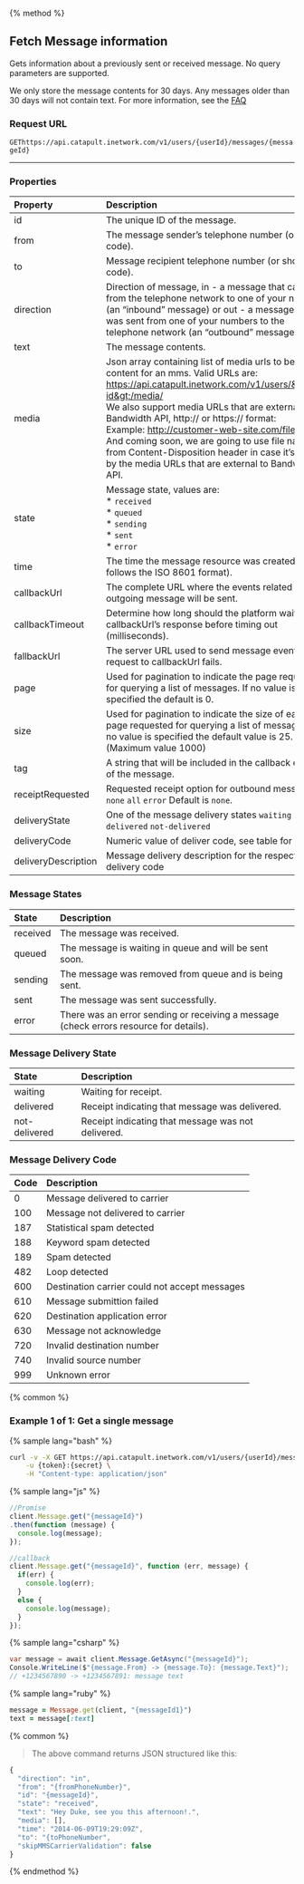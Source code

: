 {% method %}
## Fetch Message information
Gets information about a previously sent or received message. No query parameters are supported.

We only store the message contents for 30 days. Any messages older than 30 days will not contain text. For more information, see the <a href="https://dev.bandwidth.com/faq/#messaging">FAQ</a>

### Request URL

<code class="get">GET</code>`https://api.catapult.inetwork.com/v1/users/{userId}/messages/{messageId}`

---

### Properties
| Property            | Description                                                                                                                                                                                                                                                                                                                                                                                                                                                                                                 |
|:--------------------|:------------------------------------------------------------------------------------------------------------------------------------------------------------------------------------------------------------------------------------------------------------------------------------------------------------------------------------------------------------------------------------------------------------------------------------------------------------------------------------------------------------|
| id                  | The unique ID of the message.                                                                                                                                                                                                                                                                                                                                                                                                                                                                               |
| from                | The message sender’s telephone number (or short code).                                                                                                                                                                                                                                                                                                                                                                                                                                                      |
| to                  | Message recipient telephone number (or short code).                                                                                                                                                                                                                                                                                                                                                                                                                                                         |
| direction           | Direction of message, in - a message that came from the telephone network to one of your numbers (an “inbound” message) or out - a message that was sent from one of your numbers to the telephone network (an “outbound” message)                                                                                                                                                                                                                                                                          |
| text                | The message contents.                                                                                                                                                                                                                                                                                                                                                                           |
| media               | Json array containing list of media urls to be sent as content for an mms. Valid URLs are: <br> https://api.catapult.inetwork.com/v1/users/&lt;user-id&gt;/media/<media-name></media-name> <br>We also support media URLs that are external to Bandwidth API, http:// or https:// format: <br> Example: http://customer-web-site.com/file.jpg <br> And coming soon, we are going to use file name from Content-Disposition header in case it’s passed by the media URLs that are external to Bandwidth API. |
| state               | Message state, values are:  <br> * `received`<br> * `queued`<br> * `sending`<br> * `sent` <br> * `error`                                                                                                                                                                                                                                                                                                                                                                                                    |
| time                | The time the message resource was created (UTC, follows the ISO 8601 format).                                                                                                                                                                                                                                                                                                                                                                                                                               |
| callbackUrl         | The complete URL where the events related to the outgoing message will be sent.                                                                                                                                                                                                                                                                                                                                                                                                                             |
| callbackTimeout     | Determine how long should the platform wait for callbackUrl’s response before timing out (milliseconds).                                                                                                                                                                                                                                                                                                                                                                                                    |
| fallbackUrl         | The server URL used to send message events if the request to callbackUrl fails.                                                                                                                                                                                                                                                                                                                                                                                                                             |
| page                | Used for pagination to indicate the page requested for querying a list of messages. If no value is specified the default is 0.                                                                                                                                                                                                                                                                                                                                                                              |
| size                | Used for pagination to indicate the size of each page requested for querying a list of messages. If no value is specified the default value is 25. (Maximum value 1000)                                                                                                                                                                                                                                                                                                                                     |
| tag                 | A string that will be included in the callback events of the message.                                                                                                                                                                                                                                                                                                                                                                                                                                       |
| receiptRequested    | Requested receipt option for outbound messages: `none` `all` `error` Default is `none`.                                                                                                                                                                                                                                                                                                                                                                                                                     |
| deliveryState       | One of the message delivery states `waiting` `delivered` `not-delivered `                                                                                                                                                                                                                                                                                                                                                                                                                                   |
| deliveryCode        | Numeric value of deliver code, see table for values.                                                                                                                                                                                                                                                                                                                                                                                                                                                        |
| deliveryDescription | Message delivery description for the respective delivery code                                                                                                                                                                                                                                                                                                                                                                                                                                               |


### Message States
| State    | Description                                                                            |
|:---------|:---------------------------------------------------------------------------------------|
| received | The message was received.                                                              |
| queued   | The message is waiting in queue and will be sent soon.                                 |
| sending  | The message was removed from queue and is being sent.                                  |
| sent     | The message was sent successfully.                                                     |
| error    | There was an error sending or receiving a message (check errors resource for details). |

### Message Delivery State
| State         | Description                                        |
|:--------------|:---------------------------------------------------|
| waiting       | Waiting for receipt.                               |
| delivered     | Receipt indicating that message was delivered.     |
| not-delivered | Receipt indicating that message was not delivered. |

### Message Delivery Code
| Code | Description                                   |
|:-----|:----------------------------------------------|
| 0    | Message delivered to carrier                  |
| 100  | Message not delivered to carrier              |
| 187  | Statistical spam detected                     |
| 188  | Keyword spam detected                         |
| 189  | Spam detected                                 |
| 482  | Loop detected                                 |
| 600  | Destination carrier could not accept messages |
| 610  | Message submittion failed                     |
| 620  | Destination application error                 |
| 630  | Message not acknowledge                       |
| 720  | Invalid destination number                    |
| 740  | Invalid source number                         |
| 999  | Unknown error                                 |

{% common %}
### Example 1 of 1: Get a single message

{% sample lang="bash" %}

```bash
curl -v -X GET https://api.catapult.inetwork.com/v1/users/{userId}/messages/{messageId} \
	-u {token}:{secret} \
	-H "Content-type: application/json"
```

{% sample lang="js" %}

```js
//Promise
client.Message.get("{messageId}")
.then(function (message) {
  console.log(message);
});

//callback
client.Message.get("{messageId}", function (err, message) {
  if(err) {
    console.log(err);
  }
  else {
    console.log(message);
  }
});
```

{% sample lang="csharp" %}

```csharp
var message = await client.Message.GetAsync("{messageId}");
Console.WriteLine($"{message.From} -> {message.To}: {message.Text}");
// +1234567890 -> +1234567891: message text

```

{% sample lang="ruby" %}

```ruby
message = Message.get(client, "{messageId1}")
text = message[:text]
```

{% common %}
> The above command returns JSON structured like this:

```js
{
  "direction": "in",
  "from": "{fromPhoneNumber}",
  "id": "{messageId}",
  "state": "received",
  "text": "Hey Duke, see you this afternoon!.",
  "media": [],
  "time": "2014-06-09T19:29:09Z",
  "to": "{toPhoneNumber",
  "skipMMSCarrierValidation": false
}
```
{% endmethod %}
